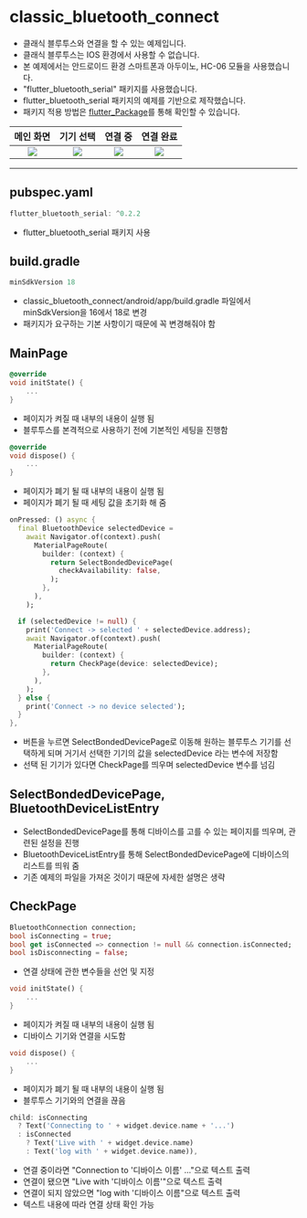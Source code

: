 # classic_bluetooth_connect

- 클래식 블루투스와 연결을 할 수 있는 예제입니다.
- 클래식 블루투스는 IOS 환경에서 사용할 수 없습니다.
- 본 예제에서는 안드로이드 환경 스마트폰과 아두이노, HC-06 모듈을 사용했습니다.
- "flutter_bluetooth_serial" 패키지를 사용했습니다.
- flutter_bluetooth_serial 패키지의 예제를 기반으로 제작했습니다.
- 패키지 적용 방법은 [flutter_Package](https://github.com/OOGEE/Flutter/tree/master/flutter_Package)를 통해 확인할 수 있습니다.

메인 화면 | 기기 선택 | 연결 중 |  연결 완료 |
:---:|:---:|:---:|:---:|
![](https://user-images.githubusercontent.com/46275549/98882453-a4675e00-24cf-11eb-850f-64411dd95b42.jpg)  |  ![](https://user-images.githubusercontent.com/46275549/98882455-a4fff480-24cf-11eb-9cd1-1cf9966d97ec.jpg)  |  ![](https://user-images.githubusercontent.com/46275549/98882457-a4fff480-24cf-11eb-9192-58c6023560de.jpg)  |  ![](https://user-images.githubusercontent.com/46275549/98882452-a3363100-24cf-11eb-9af4-8f4185b15f96.jpg)

---------------------

## pubspec.yaml
~~~dart
flutter_bluetooth_serial: ^0.2.2
~~~
- flutter_bluetooth_serial 패키지 사용

## build.gradle
~~~dart
minSdkVersion 18
~~~
- classic_bluetooth_connect/android/app/build.gradle 파일에서 minSdkVersion을 16에서 18로 변경
- 패키지가 요구하는 기본 사항이기 때문에 꼭 변경해줘야 함

## MainPage
~~~dart
@override
void initState() {
    ...
}
~~~
- 페이지가 켜질 때 내부의 내용이 실행 됨
- 블루투스를 본격적으로 사용하기 전에 기본적인 세팅을 진행함

~~~dart
@override
void dispose() {
    ...
}
~~~
- 페이지가 폐기 될 때 내부의 내용이 실행 됨
- 페이지가 폐기 될 때 세팅 값을 초기화 해 줌

~~~dart
onPressed: () async {
  final BluetoothDevice selectedDevice =
    await Navigator.of(context).push(
      MaterialPageRoute(
        builder: (context) {
          return SelectBondedDevicePage(
            checkAvailability: false,
          );
        },
      ),
    );

  if (selectedDevice != null) {
    print('Connect -> selected ' + selectedDevice.address);
    await Navigator.of(context).push(
      MaterialPageRoute(
        builder: (context) {
          return CheckPage(device: selectedDevice);
        },
      ),
    );
  } else {
    print('Connect -> no device selected');
  }
},
~~~
- 버튼을 누르면 SelectBondedDevicePage로 이동해 원하는 블루투스 기기를 선택하게 되며 거기서 선택한 기기의 값을 selectedDevice 라는 변수에 저장함
- 선택 된 기기가 있다면 CheckPage를 띄우며 selectedDevice 변수를 넘김

## SelectBondedDevicePage, BluetoothDeviceListEntry

- SelectBondedDevicePage를 통해 디바이스를 고를 수 있는 페이지를 띄우며, 관련된 설정을 진행
- BluetoothDeviceListEntry를 통해 SelectBondedDevicePage에 디바이스의 리스트를 띄워 줌
- 기존 예제의 파일을 가져온 것이기 때문에 자세한 설명은 생략

## CheckPage
~~~dart
BluetoothConnection connection;
bool isConnecting = true;
bool get isConnected => connection != null && connection.isConnected;
bool isDisconnecting = false;
~~~
- 연결 상태에 관한 변수들을 선언 및 지정

~~~dart
void initState() {
    ...
}
~~~
- 페이지가 켜질 때 내부의 내용이 실행 됨
- 디바이스 기기와 연결을 시도함

~~~dart
void dispose() {
    ...
}
~~~
- 페이지가 폐기 될 때 내부의 내용이 실행 됨
- 블루투스 기기와의 연결을 끊음

~~~dart
child: isConnecting
  ? Text('Connecting to ' + widget.device.name + '...')
  : isConnected
    ? Text('Live with ' + widget.device.name)
    : Text('log with ' + widget.device.name)),
~~~
- 연결 중이라면 "Connection to '디바이스 이름' ..."으로 텍스트 출력
- 연결이 됐으면 "Live with '디바이스 이름'"으로 텍스트 출력
- 연결이 되지 않았으면 "log with '디바이스 이름"으로 텍스트 출력
- 텍스트 내용에 따라 연결 상태 확인 가능